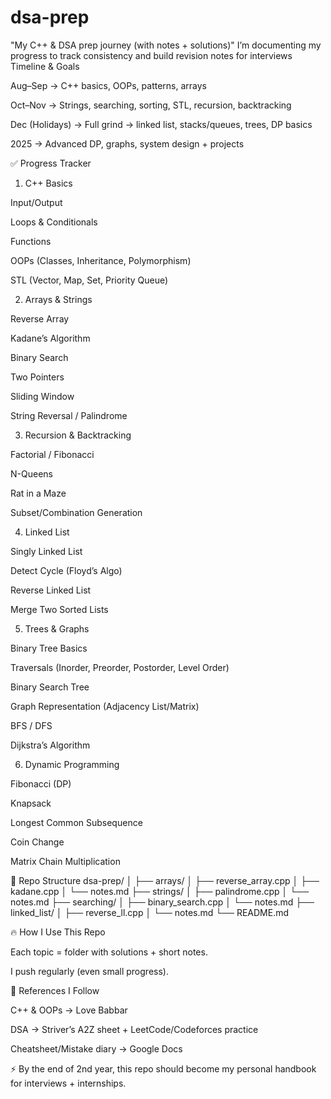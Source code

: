 # dsa-prep
"My C++ &amp; DSA prep journey (with notes + solutions)"
I’m documenting my progress to track consistency and build revision notes for interviews
Timeline & Goals

Aug–Sep → C++ basics, OOPs, patterns, arrays

Oct–Nov → Strings, searching, sorting, STL, recursion, backtracking

Dec (Holidays) → Full grind → linked list, stacks/queues, trees, DP basics

2025 → Advanced DP, graphs, system design + projects

✅ Progress Tracker
1. C++ Basics

 Input/Output

 Loops & Conditionals

 Functions

 OOPs (Classes, Inheritance, Polymorphism)

 STL (Vector, Map, Set, Priority Queue)

2. Arrays & Strings

 Reverse Array

 Kadane’s Algorithm

 Binary Search

 Two Pointers

 Sliding Window

 String Reversal / Palindrome

3. Recursion & Backtracking

 Factorial / Fibonacci

 N-Queens

 Rat in a Maze

 Subset/Combination Generation

4. Linked List

 Singly Linked List

 Detect Cycle (Floyd’s Algo)

 Reverse Linked List

 Merge Two Sorted Lists

5. Trees & Graphs

 Binary Tree Basics

 Traversals (Inorder, Preorder, Postorder, Level Order)

 Binary Search Tree

 Graph Representation (Adjacency List/Matrix)

 BFS / DFS

 Dijkstra’s Algorithm

6. Dynamic Programming

 Fibonacci (DP)

 Knapsack

 Longest Common Subsequence

 Coin Change

 Matrix Chain Multiplication

📂 Repo Structure
dsa-prep/
│
├── arrays/
│   ├── reverse_array.cpp
│   ├── kadane.cpp
│   └── notes.md
├── strings/
│   ├── palindrome.cpp
│   └── notes.md
├── searching/
│   ├── binary_search.cpp
│   └── notes.md
├── linked_list/
│   ├── reverse_ll.cpp
│   └── notes.md
└── README.md

🔥 How I Use This Repo

Each topic = folder with solutions + short notes.

I push regularly (even small progress).

🌟 References I Follow

C++ & OOPs → Love Babbar

DSA → Striver’s A2Z sheet + LeetCode/Codeforces practice

Cheatsheet/Mistake diary → Google Docs

⚡ By the end of 2nd year, this repo should become my personal handbook for interviews + internships.
